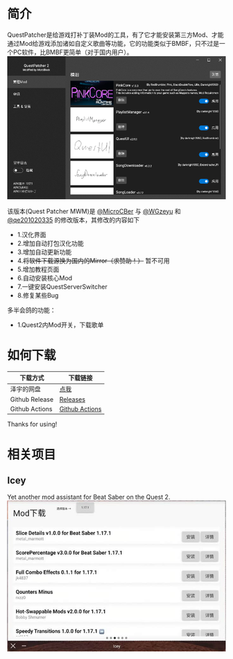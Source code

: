 # 简介
QuestPatcher是给游戏打补丁装Mod的工具，有了它才能安装第三方Mod、才能通过Mod给游戏添加诸如自定义歌曲等功能，它的功能类似于BMBF，只不过是一个PC软件，比BMBF更简单（对于国内用户）。
![QP](https://github.com/WGzeyu/BeatSaberGuide/blob/pages/oq-guide/img/qp-mod.png)

该版本(Quest Patcher MWM)是 [@MicroCBer](https://github.com/MicroCBer) 与 [@WGzeyu](https://github.com/WGzeyu) 和 [@qe201020335](https://github.com/qe201020335) 的修改版本，其修改的内容如下

- 1.汉化界面  
- 2.增加自动打包汉化功能
- 3.增加自动更新功能
- 4.~~将软件下载源换为国内的Mirror（求赞助！）~~ 暂不可用
- 5.增加教程页面
- 6.自动安装核心Mod
- 7.一键安装QuestServerSwitcher
- 8.修复某些Bug

多半会鸽的功能：
- 1.Quest2内Mod开关，下载歌单

# 如何下载
| 下载方式 | 下载链接 |
|---|---|
| 泽宇的网盘 | [点我](https://share.wgzeyu.vip/) |
| Github Release | [ Releases ](https://github.com/MicroCBer/QuestPatcher/releases/latest) |
| Github Actions | [ Github Actions ](https://github.com/MicroCBer/QuestPatcher/actions) |


Thanks for using!  

# 相关项目
## Icey
Yet another mod assistant for Beat Saber on the Quest 2.
![Icey](https://github.com/WGzeyu/BeatSaberGuide/blob/pages/oq-guide-qp/img/icey_3.jpg)
